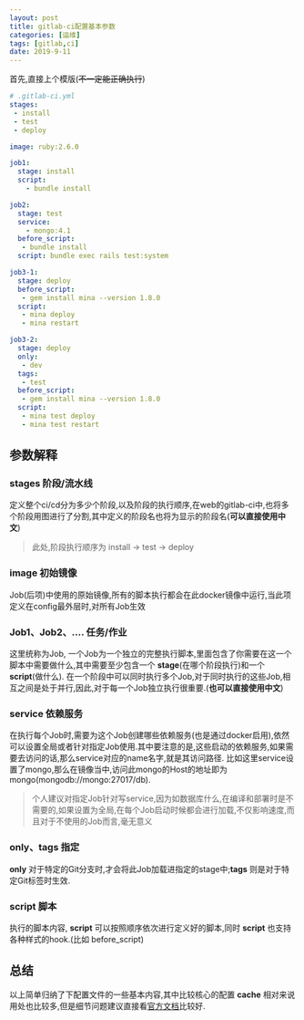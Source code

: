 ```yaml
---
layout: post
title: gitlab-ci配置基本参数
categories: [运维]
tags: [gitlab,ci]
date: 2019-9-11
---
```


首先,直接上个模版(~~不一定能正确执行~~)
~~~yaml
# .gitlab-ci.yml
stages:
 - install
 - test
 - deploy

image: ruby:2.6.0

job1:
  stage: install
  script:
    - bundle install 

job2:
  stage: test
  service: 
    - mongo:4.1
  before_script:
   - bundle install
  script: bundle exec rails test:system

job3-1:
  stage: deploy
  before_script:
   - gem install mina --version 1.8.0
  script: 
   - mina deploy
   - mina restart

job3-2:
  stage: deploy
  only:
   - dev
  tags:
   - test
  before_script:
   - gem install mina --version 1.8.0
  script: 
   - mina test deploy
   - mina test restart
~~~


## 参数解释
### stages 阶段/流水线
定义整个ci/cd分为多少个阶段,以及阶段的执行顺序,在web的gitlab-ci中,也将多个阶段用图进行了分割,其中定义的阶段名也将为显示的阶段名(__可以直接使用中文__)
> 此处,阶段执行顺序为 install -> test -> deploy

### image 初始镜像
Job(后项)中使用的原始镜像,所有的脚本执行都会在此docker镜像中运行,当此项定义在config最外层时,对所有Job生效

### Job1、Job2、....  任务/作业
这里统称为Job, 一个Job为一个独立的完整执行脚本,里面包含了你需要在这一个脚本中需要做什么,其中需要至少包含一个 __stage__(在哪个阶段执行)和一个 __script__(做什么). 在一个阶段中可以同时执行多个Job,对于同时执行的这些Job,相互之间是处于并行,因此,对于每一个Job独立执行很重要.(__也可以直接使用中文__)

### service 依赖服务
在执行每个Job时,需要为这个Job创建哪些依赖服务(也是通过docker启用),依然可以设置全局或者针对指定Job使用.其中要注意的是,这些启动的依赖服务,如果需要去访问的话,那么service对应的name名字,就是其访问路径. 比如这里service设置了mongo,那么在镜像当中,访问此mongo的Host的地址即为mongo(mongodb://mongo:27017/db).
> 个人建议对指定Job针对写service,因为如数据库什么,在编译和部署时是不需要的,如果设置为全局,在每个Job启动时候都会进行加载,不仅影响速度,而且对于不使用的Job而言,毫无意义

### only、tags  指定
__only__ 对于特定的Git分支时,才会将此Job加载进指定的stage中;__tags__ 则是对于特定Git标签时生效.

### script 脚本
执行的脚本内容, __script__ 可以按照顺序依次进行定义好的脚本,同时 __script__ 也支持各种样式的hook.(比如 before_script)

## 总结
以上简单归纳了下配置文件的一些基本内容,其中比较核心的配置 __cache__ 相对来说用处也比较多,但是细节问题建议直接看[官方文档](https://docs.gitlab.com/ee/ci/yaml/README.html#cache)比较好.